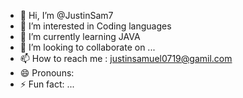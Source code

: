 - 👋 Hi, I’m @JustinSam7
- 👀 I’m interested in Coding languages
- 🌱 I’m currently learning JAVA
- 💞️ I’m looking to collaborate on ...
- 📫 How to reach me : justinsamuel0719@gamil.com
- 😄 Pronouns:
- ⚡ Fun fact: ...

<!---
JustinSam7/JustinSam7 is a ✨ special ✨ repository because its `README.md` (this file) appears on your GitHub profile.
You can click the Preview link to take a look at your changes.
--->

